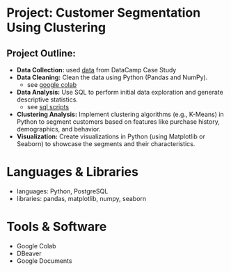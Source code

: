 # Project: Customer Segmentation Using Clustering
## Project Outline:
* **Data Collection:** used [data](https://assets.datacamp.com/production/repositories/5993/datasets/00187c4ac7192534646c5b71b260f0de880c6954/Case%20Study%20Analyzing%20Customer%20Churn%20in%20Power%20BI%20-%20Exercises%20and%20Datasets.pdf)
 from DataCamp Case Study
* **Data Cleaning:** Clean the data using Python (Pandas and NumPy).
  * see [google colab](https://github.com/ELBrown11/ClusteringProject/blob/main/Data_Cleaning_Customer_Segmentation_Project.ipynb)   
* **Data Analysis:** Use SQL to perform initial data exploration and generate descriptive statistics.
  * see [sql scripts](https://github.com/ELBrown11/ClusteringProject/blob/main/DataExploration_ClusteringSQL.sql) 
* **Clustering Analysis:** Implement clustering algorithms (e.g., K-Means) in Python to segment customers based on features like purchase history, demographics, and behavior.
* **Visualization:** Create visualizations in Python (using Matplotlib or Seaborn) to showcase the segments and their characteristics.

# Languages & Libraries
* languages: Python, PostgreSQL
* libraries: pandas, matplotlib, numpy, seaborn

# Tools & Software
* Google Colab
* DBeaver
* Google Documents



